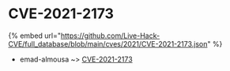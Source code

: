 # CVE-2021-2173
{% embed url="https://github.com/Live-Hack-CVE/full_database/blob/main/cves/2021/CVE-2021-2173.json" %}

* emad-almousa ~> [CVE-2021-2173](https://www.alice-snow.ru/2021/database/cve-2021-2173/cve-2021-2173-emad-almousa)